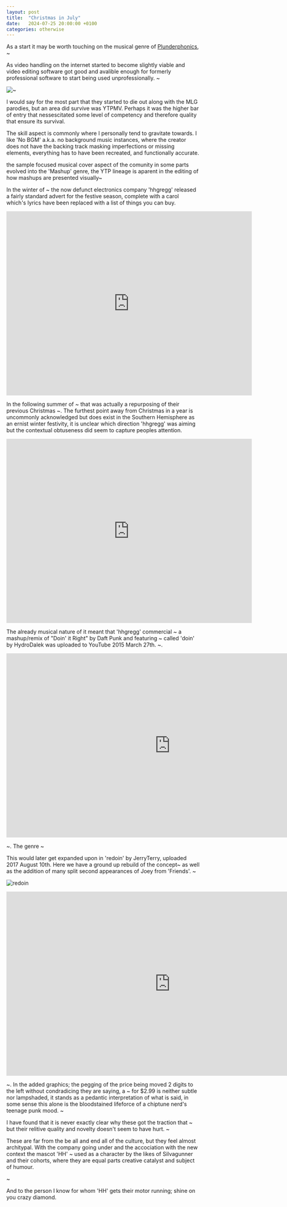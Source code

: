 ```yaml
---
layout: post
title:  "Christmas in July"
date:   2024-07-25 20:00:00 +0100
categories: otherwise
---
```

As a start it may be worth touching on the musical genre of [Plunderphonics]( https://en.wikipedia.org/wiki/Plunderphonics ), ~

As video handling on the internet started to become slightly viable and video editing software got good and avalible enough for formerly professional software to start being used unprofessionally. ~ 

![~]()

I would say for the most part that they started to die out along with the MLG parodies, but an area did survive was YTPMV. Perhaps it was the higher bar of entry that nessescitated some level of competency and therefore quality that ensure its survival.

The skill aspect is commonly where I personally tend to gravitate towards. I like 'No BGM' a.k.a. no background music instances, where the creator does not have the backing track masking imperfections or missing elements, everything has to have been recreated, and functionally accurate.

the sample focused musical cover aspect of the comunity in some parts evolved into the 'Mashup' genre, the YTP lineage is aparent in the editing of how mashups are presented visually~

In the winter of ~ the now defunct electronics company 'hhgregg' released a fairly standard advert for the festive season, complete with a carol which's lyrics have been replaced with a list of things you can buy.

<div class="video-container">
    <iframe src="https://archive.org/embed/hhgregg-christmas-sale-2009" width="640" height="480" frameborder="0" webkitallowfullscreen="true" mozallowfullscreen="true" allowfullscreen></iframe>
</div>

In the following summer of ~ that was actually a repurposing of their previous Christmas ~. The furthest point away from Christmas in a year is uncommonly acknowledged but does exist in the Southern Hemisphere as an ernist winter festivity, it is unclear which direction 'hhgregg' was aiming but the contextual obtuseness did seem to capture peoples attention.

<div class="video-container">
    <iframe src="http://www.youtube.com/embed/QJzt8L_i7_U" width="640" height="480" allowfullscreen="" frameborder="0">
    </iframe>
</div>

The already musical nature of it meant that 'hhgregg' commercial ~ a mashup/remix of "Doin' it Right" by Daft Punk and featuring ~ called 'doin' by HydroDalek was uploaded to YouTube 2015 March 27th. ~.

<div class="video-container">
    <iframe src="http://www.youtube.com/embed/iYGTbrYi914" width="853" height="480" allowfullscreen="" frameborder="0">
    </iframe>
</div>

~. The genre ~

This would later get expanded upon in 'redoin' by JerryTerry, uploaded 2017 August 10th. Here we have a ground up rebuild of the concept~ as well as the addition of many split second appearances of Joey from 'Friends'. ~

![redoin]()
<div class="video-container">
    <iframe src="http://www.youtube.com/embed/rjRV0G6qWgw" width="853" height="480" allowfullscreen="" frameborder="0">
    </iframe>
</div>

~. In the added graphics; the pegging of the price being moved 2 digits to the left without condradicing they are saying, a ~ for $2.99 is neither subtle nor lampshaded, it stands as a pedantic interpretation of what is said, in some sense this alone is the bloodstained lifeforce of a chiptune nerd's teenage punk mood. ~

I have found that it is never exactly clear why these got the traction that ~ but their relitive quality and novelty doesn't seem to have hurt. ~

These are far from the be all and end all of the culture, but they feel almost architypal. With the company going under and the accociation with the new context the mascot 'HH' ~ used as a character by the likes of SiIvagunner and their cohorts, where they are equal parts creative catalyst and subject of humour.

~

And to the person I know for whom 'HH' gets their motor running; shine on you crazy diamond.